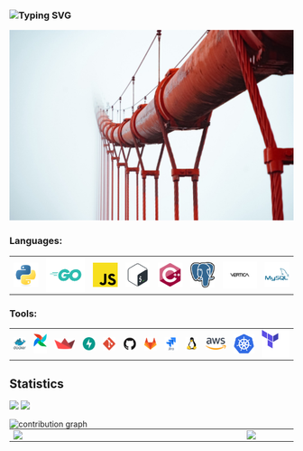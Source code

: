 ### ![Typing SVG](https://readme-typing-svg.herokuapp.com?size=26&color=4E9F3D&width=500&lines=Hi+there+%F0%9F%91%8B%2C+I'm+Dmitry)

![](img/way.jpeg)

### Languages:

<table>
    <tr>
        <td><img align="left" title="Python" alt="Python" width="50px" src="img/logo/python.svg"/></td>
        <td><img align="left" title="Golang" alt="Golang" width="80px" src="img/logo/go.svg"/></td>
        <td><img align="left" title="JavaScript" alt="JavaScript" width="50px" src="img/logo/JavaScript.svg"/></td>
        <td><img align="left" title="Bash" alt="Bash" width="50px" src="img/logo/bash.svg"/></td>
        <td><img align="left" title="C++" alt="C++" width="50px" src="img/logo/c++.svg"/></td>
        <td><img align="left" title="Postgres" alt="Postgres" width="50px" src="img/logo/postgres.svg"/></td>
        <td><img align="left" title="Vertica" alt="Vertica" width="70px" src="img/logo/Vertica.svg"/></td>
        <td><img align="left" title="MySQL" alt="MySQL" width="50px" src="img/logo/mysql.svg"/></td>
    </tr>
</table>

### Tools:

<table>
    <tr>
        <td><img align="left" title="Docker" alt="Docker" width="50px" src="img/logo/docker.svg"/></td>
        <td><img align="left" title="Airflow" alt="Airflow" width="50px" src="img/logo/airflow.svg"/></td>
        <td><img align="left" title="Streamlit" alt="Streamlit" width="80px" src="img/logo/streamlit.svg"/></td>
        <td><img align="left" title="Fastapi" alt="Fastapi" width="50px" src="img/logo/fastapi.svg"/></td>
        <td><img align="left" title="git" alt="git" width="50px" src="img/logo/git.svg"/></td>
        <td><img align="left" title="Github" alt="Github" width="50px" src="img/logo/github.svg"/></td>
        <td><img align="left" title="Gitlab" alt="Gitlab" width="50px" src="img/logo/gitlab.svg"/></td>
        <td><img align="left" title="Jira" alt="Jira" width="50px" src="img/logo/jira.svg"/></td>
        <td><img align="left" title="Linux" alt="Linux" width="50px" src="img/logo/linux.svg"/></td>
        <td><img align="left" title="Amazon Web Services" alt="AWS" width="80px" src="img/logo/aws.svg"/></td>
        <td><img align="left" title="Kubernetes" alt="Kubernetes" width="80" src="img/logo/Kubernetes.svg"/></td>
        <td><img align="left" title="Terraform" alt="Terraform" width="110px" src="img/logo/Terraform.svg"/></td>
    </tr>
</table>

## Statistics

![](https://komarev.com/ghpvc/?username=dKosarevsky)
![](https://img.shields.io/github/followers/dKosarevsky?label=Followers&style=social)

<table>
    <tr>
        <td>
            <img
                width="400px"
                align="left"
                src="https://github-readme-stats.vercel.app/api?username=dkosarevsky&theme=merko&show_icons=true&hide_border=false&count_private=true&layout=compact"
            />
        </td>
        <td>
            <img
                width="400px"
                align="left"
                src="https://github-readme-stats.vercel.app/api/top-langs/?username=dkosarevsky&theme=merko&hide=html&layout=compact"
            />
        </td>
    </tr>
    <tr>
        <img 
            align="left" alt="contribution graph" 
            src="https://activity-graph.herokuapp.com/graph?username=dkosarevsky&theme=gotham&count_private=true&radius=8"
        >
    </tr>
</table>
